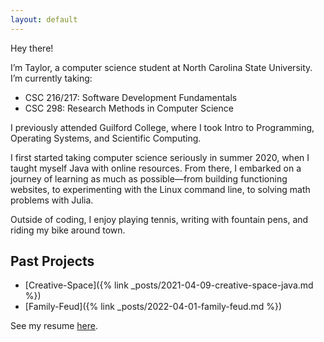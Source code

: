 ```yaml
---
layout: default
---
```


Hey there!

I’m Taylor, a computer science student at North Carolina State University.
I’m currently taking:
- CSC 216/217: Software Development Fundamentals
- CSC 298: Research Methods in Computer Science

I previously attended Guilford College, where I took Intro to Programming, Operating Systems, and Scientific Computing.

I first started taking computer science seriously in summer 2020, when I taught myself Java with online resources. 
From there, I embarked on a journey of learning as much as possible—from building functioning websites,
to experimenting with the Linux command line, to solving math problems with Julia.

Outside of coding, I enjoy playing tennis, writing with fountain pens, and riding my bike around town.

## Past Projects
- [Creative-Space]({% link _posts/2021-04-09-creative-space-java.md %})
- [Family-Feud]({% link _posts/2022-04-01-family-feud.md %})

See my resume [here](assets/documents/yangt-resume-090522.pdf).